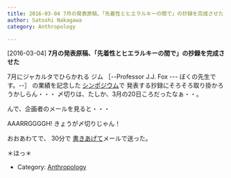 ```yaml
---
title: 2016-03-04 7月の発表原稿、「先着性とヒエラルキーの間で」の抄録を完成させた
author: Satoshi Nakagawa
category: Anthropology

---
```


[2016-03-04] **7月の発表原稿、「先着性とヒエラルキーの間で」の抄録を完成させた** 

 7月にジャカルタでひらかれる
ジム
［--Professor J.J. Fox --- ぼくの先生です。--］
の業績を記念した
[シンポジウム](http://simposiumjai.ui.ac.id/pre-symposium/)で
発表する抄録にそろそろ取り掛かろうかしらん・・・
〆切りは、たしか、3月の20日ころだったなぁ・・。

 んで、企画者のメールを見ると・・・

 AAARRGGGGH! きょうが〆切りじゃん！

 おおあわてで、
30分で
[書きあげて](/~satoshi/anthrop/works/paper-2/between.html)メールで送った。

 ＊ほっ＊

- Category: [Anthropology](https://merapano.github.io/categories.html#Anthropology)

